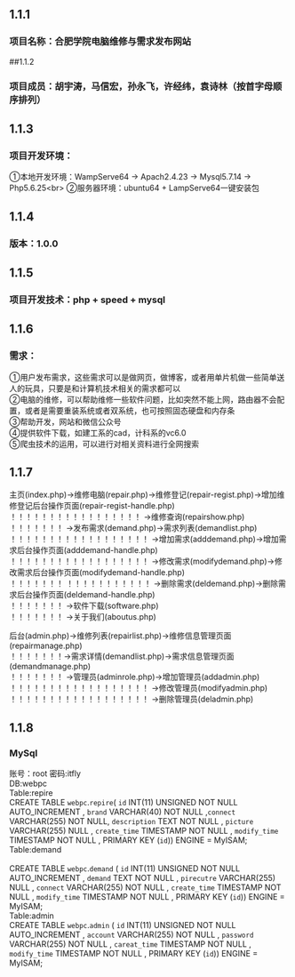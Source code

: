 ## 1.1.1 <br>
### 项目名称：合肥学院电脑维修与需求发布网站
##1.1.2<br>
### 项目成员：胡宇涛，马信宏，孙永飞，许经纬，袁诗林（按首字母顺序排列）<br>
## 1.1.3<br>
### 项目开发环境：<br>
①本地开发环境：WampServe64 -> Apach2.4.23 ->  Mysql5.7.14 -> Php5.6.25\<br>
②服务器环境：ubuntu64 + LampServe64一键安装包<br>
## 1.1.4<br>
### 版本：1.0.0<br>
## 1.1.5<br>
### 项目开发技术：php + speed + mysql<br>
## 1.1.6<br>
### 需求：<br>
①用户发布需求，这些需求可以是做网页，做博客，或者用单片机做一些简单送人的玩具，只要是和计算机技术相关的需求都可以<br>
②电脑的维修，可以帮助维修一些软件问题，比如突然不能上网，路由器不会配置，或者是需要重装系统或者双系统，也可按照固态硬盘和内存条<br>
③帮助开发，网站和微信公众号<br>
④提供软件下载，如建工系的cad，计科系的vc6.0<br>
⑤爬虫技术的运用，可以进行对相关资料进行全网搜索<br>
## 1.1.7<br>
主页(index.php)->维修电脑(repair.php)->维修登记(repair-regist.php)->增加维修登记后台操作页面(repair-regist-handle.php)<br>
 ！！！！！！！！！！！！！！！！！                                                            ->维修查询(repairshow.php)<br>
！！！！！！！			   ->发布需求(demand.php)->需求列表(demandlist.php)<br>
！！！！！！！！！！！！！！！！！！									 ->增加需求(adddemand.php)->增加需求后台操作页面(adddemand-handle.php)<br>
！！！！！！！！！！！！！！！！！！									 ->修改需求(modifydemand.php)->修改需求后台操作页面(modifydemand-handle.php)<br>
！！！！！！！	！！！！！！！！！！！								 ->删除需求(deldemand.php)->删除需求后台操作页面(deldemand-handle.php)<br>
！！！！！！！			   ->软件下载(software.php)<br>
！！！！！！！			   ->关于我们(aboutus.php)<br>
			   
后台(admin.php)->维修列表(repairlist.php)->维修信息管理页面(repairmanage.php)<br>
！！！！！！！->需求详情(demandlist.php)->需求信息管理页面(demandmanage.php)<br>
！！！！！！！			   ->管理员(adminrole.php)->增加管理员(addadmin.php)<br>
				！！！！！！！！！！！！！！！！！！					  ->修改管理员(modifyadmin.php)<br>
！！！！！！！！！！！！！！！！！！									  ->删除管理员(deladmin.php)<br>
## 1.1.8<br>
### MySql<br>
账号：root 密码:itfly<br>
DB:webpc<br>
Table:repire<br>
CREATE TABLE `webpc`.`repire`( `id` INT(11) UNSIGNED NOT NULL AUTO_INCREMENT , `brand` VARCHAR(40) NOT NULL ,`connect` VARCHAR(255) NOT NULL, `description` TEXT NOT NULL , `picture` VARCHAR(255) NULL , `create_time` TIMESTAMP NOT NULL , `modify_time` TIMESTAMP NOT NULL , PRIMARY KEY (`id`)) ENGINE = MyISAM;<br> 
Table:demand<br>	
CREATE TABLE `webpc`.`demand` ( `id` INT(11) UNSIGNED NOT NULL AUTO_INCREMENT , `demand` TEXT NOT NULL , `pirecutre` VARCHAR(255) NULL , `connect` VARCHAR(255) NOT NULL , `create_time` TIMESTAMP NOT NULL , `modify_time` TIMESTAMP NOT NULL , PRIMARY KEY (`id`)) ENGINE = MyISAM; <br>
Table:admin<br>
CREATE TABLE `webpc`.`admin` ( `id` INT(11) UNSIGNED NOT NULL AUTO_INCREMENT , `account` VARCHAR(255) NOT NULL , `password` VARCHAR(255) NOT NULL , `careat_time` TIMESTAMP NOT NULL , `modify_time` TIMESTAMP NOT NULL , PRIMARY KEY (`id`)) ENGINE = MyISAM; 

							  